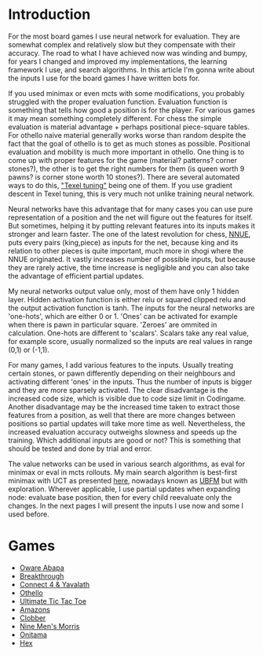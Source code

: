 # Introduction

For the most board games I use neural network for evaluation. They are somewhat complex and relatively slow but they compensate with their accuracy. The road to what I have achieved now was winding and bumpy, for years I changed and improved my implementations, the learning framework I use, and search algorithms. In this article I'm gonna write about the inputs I use for the board games I have written bots for.

If you used minimax or even mcts with some modifications, you probably struggled with the proper evaluation function. Evaluation function is something that tells how good a position is for the player. For various games it may mean something completely different. For chess the simple evaluation is material advantage + perhaps positional piece-square tables. For othello naive material generally works worse than random despite the fact that the goal of othello is to get as much stones as possible. Positional evaluation and mobility is much more important in othello. One thing is to come up with proper features for the game (material? patterns? corner stones?), the other is to get the right numbers for them (is queen worth 9 pawns? is corner stone worth 10 stones?). There are several automated ways to do this, ["Texel tuning"](https://www.chessprogramming.org/Texel%27s_Tuning_Method) being one of them. If you use gradient descent in Texel tuning, this is very much not unlike training neural network.

Neural networks have this advantage that for many cases you can use pure representation of a position and the net will figure out the features for itself. But sometimes, helping it by putting relevant features into its inputs makes it stronger and learn faster. The one of the latest revolution for chess, [NNUE](https://www.chessprogramming.org/NNUE), puts every pairs (king,piece) as inputs for the net, because king and its relation to other pieces is quite important, much more in shogi where the NNUE originated. It vastly increases number of possible inputs, but because they are rarely active, the time increase is negligible and you can also take the advantage of efficient partial updates.

My neural networks output value only, most of them have only 1 hidden layer. Hidden activation function is either relu or squared clipped relu and the output activation function is tanh. The inputs for the neural networks are 'one-hots', which are either 0 or 1. 'Ones' can be activated for example when there is pawn in particular square. 'Zeroes' are ommited in calculation. One-hots are different to 'scalars'. Scalars take any real value, for example score, usually normalized so the inputs are real values in range (0,1) or (-1,1).

For many games, I add various features to the inputs. Usually treating certain stones, or pawn differently depending on their neighbours and activating different 'ones' in the inputs. Thus the number of inputs is bigger and they are more sparsely activated. The clear disadvantage is the increased code size, which is visible due to code size limit in Codingame. Another disadvantage may be the increased time taken to extract those features from a position, as well that there are more changes between positions so partial updates will take more time as well. Nevertheless, the increased evaluation accuracy outweighs slowness and speeds up the training. Which additional inputs are good or not? This is something that should be tested and done by trial and error. 

The value networks can be used in various search algorithms, as eval for minimax or eval in mcts rollouts. My main search algorithm is best-first minimax with UCT as presented [here](https://www.codingame.com/playgrounds/55004/best-first-minimax-search-with-uct), nowadays known as [UBFM](https://arxiv.org/abs/2012.10700) but with exploration. Wherever applicable, I use partial updates when expanding node: evaluate base position, then for every child reevaluate only the changes. In the next pages I will present the inputs I use now and some I used before.

# Games

- [Oware Abapa](oware.md)
- [Breakthrough](breakthrough.md)
- [Connect 4 & Yavalath](connect4.md)
- [Othello](othello.md)
- [Ultimate Tic Tac Toe](uttt.md)
- [Amazons](amazons.md)
- [Clobber](clobber.md)
- [Nine Men's Morris](nmm.md)
- [Onitama](onitama.md)
- [Hex](hex.md)
